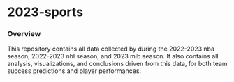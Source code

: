 # 2023-sports

### Overview
This repository contains all data collected by during the 2022-2023 nba season, 2022-2023 nhl season, and 2023 mlb season. It also contains all analysis, visualizations, and conclusions driven from this data, for both team success predictions and player performances.
